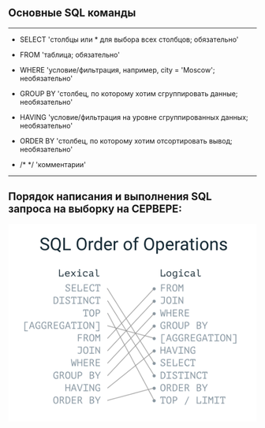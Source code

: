 ## **Основные SQL команды**
___

- SELECT 'столбцы или * для выбора всех столбцов; обязательно'

- FROM 'таблица; обязательно'

- WHERE 'условие/фильтрация, например, city = 'Moscow'; необязательно'

- GROUP BY 'столбец, по которому хотим сгруппировать данные; необязательно'

- HAVING 'условие/фильтрация на уровне сгруппированных данных; необязательно'

- ORDER BY 'столбец, по которому хотим отсортировать вывод; необязательно'

- /* */ 'комментарии'
___
## **Порядок написания и выполнения SQL запроса на выборку на СЕРВЕРЕ:**

![SQL workflow]( https://github.com/LikeKugi/SQL_lessons/blob/main/src_img/sql-order-operations.png "SQL-workflow")
